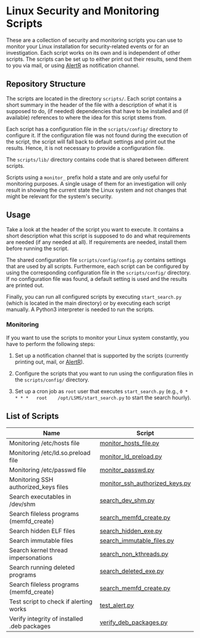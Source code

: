 # Linux Security and Monitoring Scripts

These are a collection of security and monitoring scripts you can use to monitor your Linux installation for security-related events or for an investigation. Each script works on its own and is independent of other scripts. The scripts can be set up to either print out their results, send them to you via mail, or using [AlertR](https://github.com/sqall01/alertR) as notification channel.

## Repository Structure

The scripts are located in the directory `scripts/`. Each script contains a short summary in the header of the file with a description of what it is supposed to do, (if needed) dependencies that have to be installed and (if available) references to where the idea for this script stems from.

Each script has a configuration file in the `scripts/config/` directory to configure it. If the configuration file was not found during the execution of the script, the script will fall back to default settings and print out the results. Hence, it is not necessary to provide a configuration file.

The `scripts/lib/` directory contains code that is shared between different scripts.

Scripts using a `monitor_` prefix hold a state and are only useful for monitoring purposes. A single usage of them for an investigation will only result in showing the current state the Linux system and not changes that might be relevant for the system's security.

## Usage

Take a look at the header of the script you want to execute. It contains a short description what this script is supposed to do and what requirements are needed (if any needed at all). If requirements are needed, install them before running the script.

The shared configuration file `scripts/config/config.py` contains settings that are used by all scripts. Furthermore, each script can be configured by using the corresponding configuration file in the `scripts/config/` directory. If no configuration file was found, a default setting is used and the results are printed out.

Finally, you can run all configured scripts by executing `start_search.py` (which is located in the main directory) or by executing each script manually. A Python3 interpreter is needed to run the scripts.

### Monitoring

If you want to use the scripts to monitor your Linux system constantly, you have to perform the following steps:

1. Set up a notification channel that is supported by the scripts (currently printing out, mail, or [AlertR](https://github.com/sqall01/alertR)).

2. Configure the scripts that you want to run using the configuration files in the `scripts/config/` directory.

3. Set up a cron job as `root` user that executes `start_search.py` (e.g., `0 *    * * *   root    /opt/LSMS/start_search.py` to start the search hourly).

## List of Scripts

| Name                                        | Script                                                                   |
|---------------------------------------------|--------------------------------------------------------------------------|
| Monitoring /etc/hosts file                  | [monitor_hosts_file.py](scripts/monitor_hosts_file.py)                   |
| Monitoring /etc/ld.so.preload file          | [monitor_ld_preload.py](scripts/monitor_ld_preload.py)                   |
| Monitoring /etc/passwd file                 | [monitor_passwd.py](scripts/monitor_passwd.py)                           |
| Monitoring SSH authorized_keys files        | [monitor_ssh_authorized_keys.py](scripts/monitor_ssh_authorized_keys.py) |
| Search executables in /dev/shm              | [search_dev_shm.py](scripts/search_dev_shm.py)                           |
| Search fileless programs (memfd_create)     | [search_memfd_create.py](scripts/search_memfd_create.py)                 |
| Search hidden ELF files                     | [search_hidden_exe.py](scripts/search_hidden_exe.py)                     |
| Search immutable files                      | [search_immutable_files.py](scripts/search_immutable_files.py)           |
| Search kernel thread impersonations         | [search_non_kthreads.py](scripts/search_non_kthreads.py)                 |
| Search running deleted programs             | [search_deleted_exe.py](scripts/search_deleted_exe.py)                   |
| Search fileless programs (memfd_create)     | [search_memfd_create.py](scripts/search_memfd_create.py)                 |
| Test script to check if alerting works      | [test_alert.py](scripts/test_alert.py)                                   |
| Verify integrity of installed .deb packages | [verify_deb_packages.py](scripts/verify_deb_packages.py)                 |
